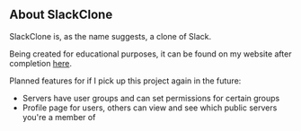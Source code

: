 ## About SlackClone

SlackClone is, as the name suggests, a clone of Slack.

Being created for educational purposes, it can be found on my website after completion [here](https://slack.aidanmurphey.com).

Planned features for if I pick up this project again in the future:
- Servers have user groups and can set permissions for certain groups
- Profile page for users, others can view and see which public servers you're a member of
